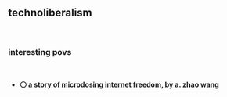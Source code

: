 ## technoliberalism

<br>

### interesting povs

<br>

* **[⚪️ a story of microdosing internet freedom, by a. zhao wang](https://www.youtube.com/watch?v=QWr8sgwt21Y)**
